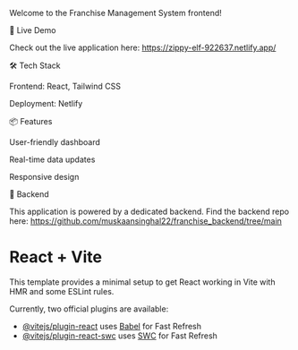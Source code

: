 Welcome to the Franchise Management System frontend!

🚀 Live Demo

Check out the live application here: https://zippy-elf-922637.netlify.app/

🛠 Tech Stack

Frontend: React, Tailwind CSS

Deployment: Netlify

📦 Features

User-friendly dashboard

Real-time data updates

Responsive design

🔌 Backend

This application is powered by a dedicated backend. Find the backend repo here: https://github.com/muskaansinghal22/franchise_backend/tree/main



# React + Vite

This template provides a minimal setup to get React working in Vite with HMR and some ESLint rules.

Currently, two official plugins are available:

- [@vitejs/plugin-react](https://github.com/vitejs/vite-plugin-react/blob/main/packages/plugin-react/README.md) uses [Babel](https://babeljs.io/) for Fast Refresh
- [@vitejs/plugin-react-swc](https://github.com/vitejs/vite-plugin-react-swc) uses [SWC](https://swc.rs/) for Fast Refresh
